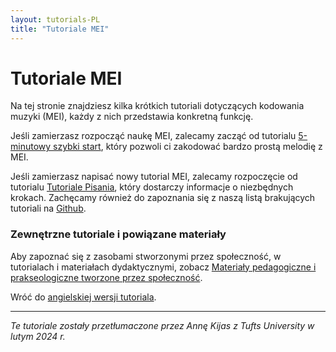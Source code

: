 ```yaml
---
layout: tutorials-PL
title: "Tutoriale MEI"
---
```

# Tutoriale MEI

Na tej stronie znajdziesz kilka krótkich tutoriali dotyczących kodowania muzyki (MEI), każdy z nich przedstawia konkretną funkcję.

Jeśli zamierzasz rozpocząć naukę MEI, zalecamy zacząć od tutorialu [5-minutowy szybki start](/tutorials/101-quickstart), który pozwoli ci zakodować bardzo prostą melodię z MEI.

Jeśli zamierzasz napisać nowy tutorial MEI, zalecamy rozpoczęcie od tutorialu [Tutoriale Pisania](/tutorials/tutorials), który dostarczy informacje o niezbędnych krokach. Zachęcamy również do zapoznania się z naszą listą brakujących tutoriali na [Github](https://github.com/music-encoding/music-encoding.github.io/issues/88).

### Zewnętrzne tutoriale i powiązane materiały

Aby zapoznać się z zasobami stworzonymi przez społeczność, w tutorialach i materiałach dydaktycznymi, zobacz [Materiały pedagogiczne i prakseologiczne tworzone przez społeczność](/resources/pedagogy.html).


Wróć do [angielskiej wersji tutoriala](/resources/tutorials.html).


----
*Te tutoriale zostały przetłumaczone przez Annę Kijas z Tufts University w lutym 2024 r.*



